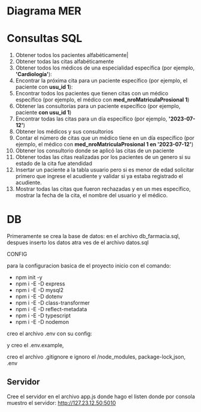 # Diagrama MER




# Consultas SQL



1. Obtener todos los pacientes alfabéticamente|
2. Obtener todas las citas alfabéticamente
3. Obtener todos los médicos de una especialidad específica (por ejemplo, **'Cardiología'**):
4. Encontrar la próxima cita para un paciente específico (por ejemplo, el paciente con **usu_id 1**):
5. Encontrar todos los pacientes que tienen citas con un médico específico (por ejemplo, el médico con **med_nroMatriculaProsional 1**)
6. Obtener las consultorías para un paciente específico (por ejemplo, paciente **con usu_id 1**)
7. Encontrar todas las citas para un día específico (por ejemplo, **'2023-07-12'**)
8. Obtener los médicos y sus consultorios
9. Contar el número de citas que un médico tiene en un día específico (por ejemplo, el médico con **med_nroMatriculaProsional 1 en '2023-07-12'**)
10. Obtener los consultorio donde se aplicó las citas de un paciente
11. Obtener todas las citas realizadas por los pacientes de un genero si su estado de la cita fue atendidad
12. Insertar un paciente a la tabla usuario pero si es menor de edad solicitar primero que ingrese el acudiente y validar si ya estaba registrado el acudiente.
13. Mostrar todas las citas que fueron rechazadas y en un mes específico, mostrar la fecha de la cita, el nombre del usuario y el médico.

# DB

Primeramente se crea la base de datos: en el archivo db_farmacia.sql, despues inserto los datos atra ves de el archivo datos.sql

CONFIG

para la configuracion basica de el proyecto inicio con el comando:

- npm init -y
- npm i -E -D express
- npm i -E -D mysql2
- npm i -E -D dotenv
- npm i -E -D class-transformer
- npm i -E -D reflect-metadata
- npm i -E -D typescript
- npm i -E -D nodemon

creo el archivo .env con su config:

y creo el .env.example,

creo el archivo .gitignore e ignoro el /node_modules, package-lock,json, .env

## Servidor

Cree el servidor en el archivo app.js donde hago el listen donde por consola muestro el servidor:
http://127.23.12.50:5010
